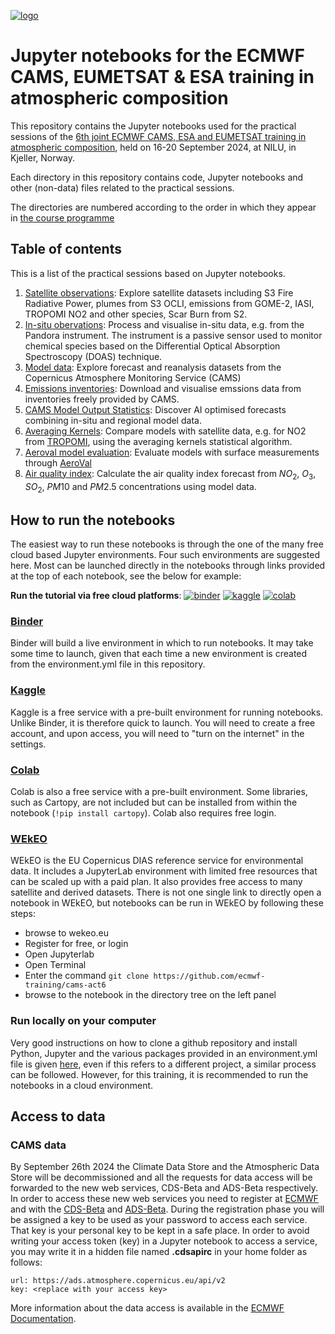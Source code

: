 [![logo](https://raw.githubusercontent.com/ecmwf-training/cams-act6/main/images/logoline.png)](https://atmosphere.copernicus.eu/6th-ecmwf-cams-esa-eumetsat-training-atmospheric-composition)

# Jupyter notebooks for the ECMWF CAMS, EUMETSAT & ESA training in atmospheric composition

This repository contains the Jupyter notebooks used for the practical sessions of the [6th joint ECMWF CAMS, ESA and EUMETSAT training in atmospheric composition](https://atmosphere.copernicus.eu/6th-ecmwf-cams-esa-eumetsat-training-atmospheric-composition),
held on 16-20 September 2024, at NILU, in Kjeller, Norway.

Each directory in this repository contains code, Jupyter notebooks and other (non-data) files related to the practical sessions.

The directories are numbered according to the order in which they appear in [the course programme](https://atmosphere.copernicus.eu/6th-ecmwf-cams-esa-eumetsat-training-atmospheric-composition)

## Table of contents
This is a list of the practical sessions based on Jupyter notebooks.

1. [Satellite observations](/01-satellite/): Explore satellite datasets including S3 Fire Radiative Power, plumes from S3 OCLI, emissions from GOME-2, IASI, TROPOMI NO2 and other species, Scar Burn from S2.
2. [In-situ obervations](/02-in-situ/): Process and visualise in-situ data, e.g. from the Pandora instrument. The instrument is a passive sensor used to monitor chemical species based on the Differential Optical Absorption Spectroscopy (DOAS) technique.
3. [Model data](/03-model/): Explore forecast and reanalysis datasets from the Copernicus Atmosphere Monitoring Service (CAMS)
4. [Emissions inventories](/04-emissions/): Download and visualise emssions data from inventories freely provided by CAMS.
5. [CAMS Model Output Statistics](/05-cams-mos/): Discover AI optimised forecasts combining in-situ and regional model data.
6. [Averaging Kernels](/06-ak/): Compare models with satellite data, e.g. for NO2 from [TROPOMI](https://www.tropomi.eu/), using the averaging kernels statistical algorithm.
7. [Aeroval model evaluation](/07-aeroval/): Evaluate models with surface measurements through [AeroVal](https://aeroval.met.no/)
8. [Air quality index](/08-aqi/): Calculate the air quality index forecast from $NO_2$, $O_3$, $SO_2$, $PM10$ and $PM2.5$ concentrations using model data.


## How to run the notebooks
The easiest way to run these notebooks is through the one of the many free cloud based Jupyter environments. Four such environments are suggested here. Most can be launched directly in the notebooks through links provided at the top of each notebook, see the below for example:

**Run the tutorial via free cloud platforms**: [![binder](https://mybinder.org/badge.svg)](https://mybinder.org/v2/gh/ecmwf-training/cams-act6/main?labpath=jupyter-notebook-template.ipynb)
[![kaggle](https://kaggle.com/static/images/open-in-kaggle.svg)](https://kaggle.com/kernels/welcome?src=https://github.com/ecmwf-training/cams-act6/blob/main/jupyter-notebook-template.ipynb)
[![colab](https://colab.research.google.com/assets/colab-badge.svg)](https://colab.research.google.com/github/ecmwf-training/cams-act6/blob/main/jupyter-notebook-template.ipynb)

### [Binder](https://mybinder.org/)
Binder will build a live environment in which to run notebooks. It may take some time to launch, given that each time a new environment is created from the environment.yml file in this repository. 

### [Kaggle](https://www.kaggle.com/code)
Kaggle is a free service with a pre-built environment for running notebooks. Unlike Binder, it is therefore quick to launch. You will need to create a free account, and upon access, you will need to "turn on the internet" in the settings.

### [Colab](https://colab.research.google.com/)
Colab is also a free service with a pre-built environment. Some libraries, such as Cartopy, are not included but can be installed from within the notebook (`!pip install cartopy`). Colab also requires free login.

### [WEkEO](https://www.wekeo.eu/)
WEkEO is the EU Copernicus DIAS reference service for environmental data. It includes a JupyterLab environment with limited free resources that can be scaled up with a paid plan. It also provides free access to many satellite and derived datasets. There is not one single link to directly open a notebook in WEkEO, but notebooks can be run in WEkEO by following these steps:

- browse to wekeo.eu
- Register for free, or login
- Open Jupyterlab
- Open Terminal
- Enter the command `git clone https://github.com/ecmwf-training/cams-act6`
- browse to the notebook in the directory tree on the left panel

### Run locally on your computer
Very good instructions on how to clone a github repository and install Python, Jupyter and the various packages provided in an environment.yml file is given [here](https://handbook.climaax.eu/notebooks/workflows_how_to/cli.html), even if this refers to a different project, a similar process can be followed. However, for this training, it is recommended to run the notebooks in a cloud environment.

## Access to data

### CAMS data
By September 26th 2024 the Climate Data Store and the Atmospheric Data Store will be decommissioned and all the requests for data access will be forwarded to the new web services, CDS-Beta and ADS-Beta respectively. In order to access these new web services you need to register at [ECMWF](https://www.ecmwf.int/) and with the [CDS-Beta](https://cds-beta.climate.copernicus.eu/) and [ADS-Beta](https://ads-beta.atmosphere.copernicus.eu/). During the registration phase you will be assigned a key to be used as your password to access each service. That key is your personal key to be kept in a safe place. In order to avoid writing your access token (key) in a Jupyter notebook to access a service, you may write it in a hidden file named **.cdsapirc** in your home folder as follows:
```
url: https://ads.atmosphere.copernicus.eu/api/v2
key: <replace with your access key>
```
More information about the data access is available in the [ECMWF Documentation](https://confluence.ecmwf.int/display/CKB/Please+read%3A+CDS+and+ADS+migrating+to+new+infrastructure%3A+Common+Data+Store+%28CDS%29+Engine). 
